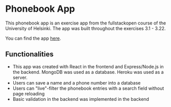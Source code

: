 # Phonebook App
This phonebook app is an exercise app from the fullstackopen course of the University of Helsinki.
The app was built throughout the exercises 3.1 - 3.22. 

You can find the app [here](https://rocky-beach-12669.herokuapp.com/).

## Functionalities
- This app was created with React in the frontend and Express/Node.js in the backend. MongoDB was used as a database. Heroku was used as a server.
- Users can save a name and a phone number into a database
- Users can "live"-filter the phonebook entries with a search field without page reloading
- Basic validation in the backend was implemented in the backend